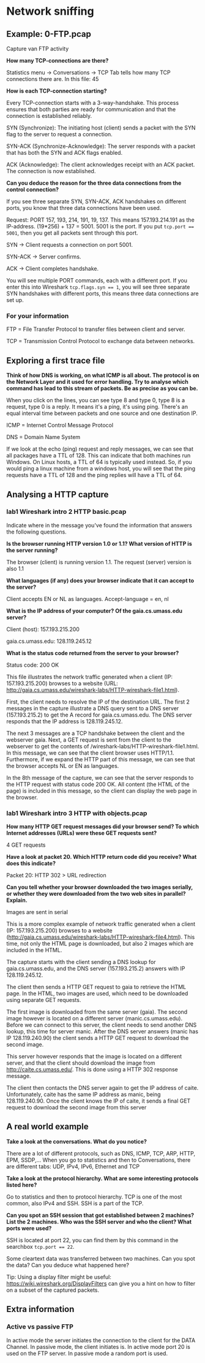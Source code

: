 # Network sniffing

## Example: 0-FTP.pcap

Capture van FTP activity

**How many TCP-connections are there?**

Statistics menu -> Conversations -> TCP Tab tells how many TCP connections there are. In this file: 45

**How is each TCP-connection starting?**

Every TCP-connection starts with a 3-way-handshake. This process ensures that both parties are ready for communication and that the connection is established reliably.

SYN (Synchronize): The initiating host (client) sends a packet with the SYN flag to the server to request a connection.

SYN-ACK (Synchronize-Acknowledge): The server responds with a packet that has both the SYN and ACK flags enabled.

ACK (Acknowledge): The client acknowledges receipt with an ACK packet. The connection is now established.

**Can you deduce the reason for the three data connections from the control connection?**

If you see three separate SYN, SYN-ACK, ACK handshakes on different ports, you know that three data connections have been used.

Request: PORT 157, 193, 214, 191, 19, 137. This means 157.193.214.191 as the IP-address. (19\*256) + 137 = 5001. 5001 is the port. If you put `tcp.port == 5001`, then you get all packets sent through this port.

SYN → Client requests a connection on port 5001.

SYN-ACK → Server confirms.

ACK → Client completes handshake.

You will see multiple PORT commands, each with a different port. If you enter this into Wireshark `tcp.flags.syn == 1`, you will see three separate SYN handshakes with different ports, this means three data connections are set up.

### For your information

FTP = File Transfer Protocol to transfer files between client and server.

TCP = Transmission Control Protocol to exchange data between networks.

## Exploring a first trace file

**Think of how DNS is working, on what ICMP is all about. The protocol is on the Network Layer and it used for error handling. Try to analyse which command has lead to this stream of packets. Be as precise as you can be.**

When you click on the lines, you can see type 8 and type 0, type 8 is a request, type 0 is a reply. It means it's a ping, it's using ping. There's an equal interval time between packets and one source and one destination IP.

ICMP = Internet Control Message Protocol

DNS = Domain Name System

If we look at the echo (ping) request and reply messages, we can see that all packages have a TTL of 128. This can indicate that both machines run Windows. On Linux hosts, a TTL of 64 is typically used instead. So, if you would ping a linux machine from a windows host, you will see that the ping requests have a TTL of 128 and the ping replies will have a TTL of 64.

## Analysing a HTTP capture

### lab1 Wireshark intro 2 HTTP basic.pcap

Indicate where in the message you've found the information that answers the following questions.

**Is the browser running HTTP version 1.0 or 1.1? What version of HTTP is the server running?**

The browser (client) is running version 1.1. The request (server) version is also 1.1

**What languages (if any) does your browser indicate that it can accept to the server?**

Client accepts EN or NL as languages. Accept-language = en, nl

**What is the IP address of your computer? Of the gaia.cs.umass.edu server?**

Client (host): 157.193.215.200

gaia.cs.umass.edu: 128.119.245.12

**What is the status code returned from the server to your browser?**

Status code: 200 OK

This file illustrates the network traffic generated when a client (IP: 157.193.215.200) browses to a website (URL: <http://gaia.cs.umass.edu/wireshark-labs/HTTP-wireshark-file1.html>).

First, the client needs to resolve the IP of the destination URL. The first 2 messages in the capture illustrate a DNS query sent to a DNS server (157.193.215.2) to get the A record for gaia.cs.umass.edu. The DNS server responds that the IP address is 128.119.245.12.

The next 3 messages are a TCP handshake between the client and the webserver gaia. Next, a GET request is sent from the client to the webserver to get the contents of /wireshark-labs/HTTP-wireshark-file1.html. In this message, we can see that the client browser uses HTTP/1.1. Furthermore, if we expand the HTTP part of this message, we can see that the browser accepts NL or EN as languages.

In the 8th message of the capture, we can see that the server responds to the HTTP request with status code 200 OK. All content (the HTML of the page) is included in this message, so the client can display the web page in the browser.

### lab1 Wireshark intro 3 HTTP with objects.pcap

**How many HTTP GET request messages did your browser send? To which Internet addresses (URLs) were these GET requests sent?**

4 GET requests

**Have a look at packet 20. Which HTTP return code did you receive? What does this indicate?**

Packet 20: HTTP 302 > URL redirection

**Can you tell whether your browser downloaded the two images serially, or whether they were downloaded from the two web sites in parallel? Explain.**

Images are sent in serial

This is a more complex example of network traffic generated when a client (IP: 157.193.215.200) browses to a website (<http://gaia.cs.umass.edu/wireshark-labs/HTTP-wireshark-file4.html>). This time, not only the HTML page is downloaded, but also 2 images which are included in the HTML.

The capture starts with the client sending a DNS lookup for gaia.cs.umass.edu, and the DNS server (157.193.215.2) answers with IP 128.119.245.12.

The client then sends a HTTP GET request to gaia to retrieve the HTML page. In the HTML, two images are used, which need to be downloaded using separate GET requests.

The first image is downloaded from the same server (gaia). The second image however is located on a different server (manic.cs.umass.edu). Before we can connect to this server, the client needs to send another DNS lookup, this time for server manic. After the DNS server answers (manic has IP 128.119.240.90) the client sends a HTTP GET request to download the second image.

This server however responds that the image is located on a different server, and that the client should download the image from <http://caite.cs.umass.edu/>. This is done using a HTTP 302 response message.

The client then contacts the DNS server again to get the IP address of caite. Unfortunately, caite has the same IP address as manic, being 128.119.240.90. Once the client knows the IP of caite, it sends a final GET request to download the second image from this server

## A real world example

**Take a look at the conversations. What do you notice?**

There are a lot of different protocols, such as DNS, ICMP, TCP, ARP, HTTP, EPM, SSDP,... When you go to statistics and then to Conversations, there are different tabs: UDP, IPv4, IPv6, Ethernet and TCP

**Take a look at the protocol hierarchy. What are some interesting protocols listed here?**

Go to statistics and then to protocol hierarchy. TCP is one of the most common, also IPv4 and SSH. SSH is a part of the TCP.

**Can you spot an SSH session that got established between 2 machines? List the 2 machines. Who was the SSH server and who the client? What ports were used?**

SSH is located at port 22, you can find them by this command in the searchbox `tcp.port == 22`.

Some cleartext data was transferred between two machines. Can you spot the data? Can you deduce what happened here?

Tip: Using a display filter might be useful: <https://wiki.wireshark.org/DisplayFilters> can give you a hint on how to filter on a subset of the captured packets.

## Extra information

### Active vs passive FTP

In active mode the server initiates the connection to the client for the DATA Channel. In passive mode, the client initiates is. In active mode port 20 is used on the FTP server. In passive mode a random port is used.
